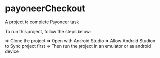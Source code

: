 # payoneerCheckout
A project to complete Payoneer task

To run this project, follow the steps below:

=> Clone the project
=> Open with Android Studio
=> Allow Android Studion to Sync project first
=> Then run the project in an emulator or an android device
